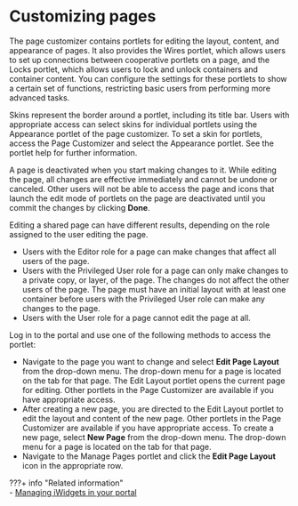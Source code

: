 # Customizing pages

The page customizer contains portlets for editing the layout, content, and appearance of pages. It also provides the Wires portlet, which allows users to set up connections between cooperative portlets on a page, and the Locks portlet, which allows users to lock and unlock containers and container content. You can configure the settings for these portlets to show a certain set of functions, restricting basic users from performing more advanced tasks.

Skins represent the border around a portlet, including its title bar. Users with appropriate access can select skins for individual portlets using the Appearance portlet of the page customizer. To set a skin for portlets, access the Page Customizer and select the Appearance portlet. See the portlet help for further information.

A page is deactivated when you start making changes to it. While editing the page, all changes are effective immediately and cannot be undone or canceled. Other users will not be able to access the page and icons that launch the edit mode of portlets on the page are deactivated until you commit the changes by clicking **Done**.

Editing a shared page can have different results, depending on the role assigned to the user editing the page.

-   Users with the Editor role for a page can make changes that affect all users of the page.
-   Users with the Privileged User role for a page can only make changes to a private copy, or layer, of the page. The changes do not affect the other users of the page. The page must have an initial layout with at least one container before users with the Privileged User role can make any changes to the page.
-   Users with the User role for a page cannot edit the page at all.

Log in to the portal and use one of the following methods to access the portlet:

-   Navigate to the page you want to change and select **Edit Page Layout** from the drop-down menu. The drop-down menu for a page is located on the tab for that page. The Edit Layout portlet opens the current page for editing. Other portlets in the Page Customizer are available if you have appropriate access.
-   After creating a new page, you are directed to the Edit Layout portlet to edit the layout and content of the new page. Other portlets in the Page Customizer are available if you have appropriate access. To create a new page, select **New Page** from the drop-down menu. The drop-down menu for a page is located on the tab for that page.
-   Navigate to the Manage Pages portlet and click the **Edit Page Layout** icon in the appropriate row.


???+ info "Related information"  
    -   [Managing iWidgets in your portal](../../../../../../../extend_dx/portlets_development/mng_portlets_apps_widgets/managing_iwidgets/index.md)

